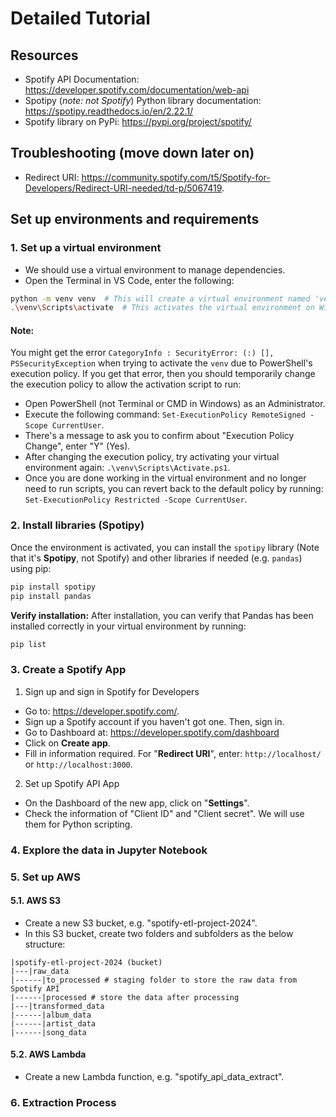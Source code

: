 # Detailed Tutorial

## Resources

- Spotify API Documentation: <https://developer.spotify.com/documentation/web-api>
- Spotipy (*note: not Spotify*) Python library documentation: <https://spotipy.readthedocs.io/en/2.22.1/>
- Spotify library on PyPi: <https://pypi.org/project/spotify/>

## Troubleshooting (move down later on)

- Redirect URI: <https://community.spotify.com/t5/Spotify-for-Developers/Redirect-URI-needed/td-p/5067419>.

## Set up environments and requirements

### 1. Set up a virtual environment 

- We should use a virtual environment to manage dependencies. 
- Open the Terminal in VS Code, enter the following:

```bash
python -m venv venv  # This will create a virtual environment named 'venv'
.\venv\Scripts\activate  # This activates the virtual environment on Windows
```

#### Note:

You might get the error `CategoryInfo : SecurityError: (:) [], PSSecurityException` when trying to activate the `venv` due to PowerShell's execution policy. If you get that error, then you should temporarily change the execution policy to allow the activation script to run:

- Open PowerShell (not Terminal or CMD in Windows) as an Administrator.
- Execute the following command: `Set-ExecutionPolicy RemoteSigned -Scope CurrentUser`.
- There's a message to ask you to confirm about "Execution Policy Change", enter "Y" (Yes).
- After changing the execution policy, try activating your virtual environment again: `.\venv\Scripts\Activate.ps1`.
- Once you are done working in the virtual environment and no longer need to run scripts, you can revert back to the default policy by running: `Set-ExecutionPolicy Restricted -Scope CurrentUser`.

### 2. Install libraries (Spotipy)

Once the environment is activated, you can install the `spotipy` library (Note that it's **Spotipy**, not Spotify) and other libraries if needed (e.g. `pandas`) using pip:

```bash
pip install spotipy 
pip install pandas
```

**Verify installation:** After installation, you can verify that Pandas has been installed correctly in your virtual environment by running:

```bash
pip list
```

### 3. Create a Spotify App

1. Sign up and sign in Spotify for Developers

- Go to: <https://developer.spotify.com/>.
- Sign up a Spotify account if you haven't got one. Then, sign in.
- Go to Dashboard at: <https://developer.spotify.com/dashboard>
- Click on **Create app**.
- Fill in information required. For "**Redirect URI**", enter: `http://localhost/` or `http://localhost:3000`.

2. Set up Spotify API App

- On the Dashboard of the new app, click on "**Settings**".
- Check the information of "Client ID" and "Client secret". We will use them for Python scripting.

### 4. Explore the data in Jupyter Notebook

### 5. Set up AWS

#### 5.1. AWS S3

- Create a new S3 bucket, e.g. "spotify-etl-project-2024".
- In this S3 bucket, create two folders and subfolders as the below structure:

```
|spotify-etl-project-2024 (bucket)
|---|raw_data
|------|to_processed # staging folder to store the raw data from Spotify API
|------|processed # store the data after processing
|---|transformed_data
|------|album_data
|------|artist_data
|------|song_data
```

#### 5.2. AWS Lambda

- Create a new Lambda function, e.g. "spotify_api_data_extract".


### 6. Extraction Process


